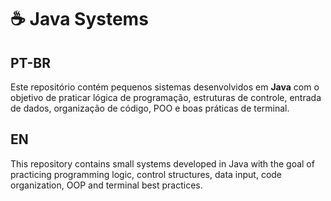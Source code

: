 # ☕ Java Systems

## PT-BR
Este repositório contém pequenos sistemas desenvolvidos em **Java** com o objetivo de praticar lógica de programação, estruturas de controle, entrada de dados, organização de código, POO e boas práticas de terminal.

## EN
This repository contains small systems developed in Java with the goal of practicing programming logic, control structures, data input, code organization, OOP and terminal best practices.
